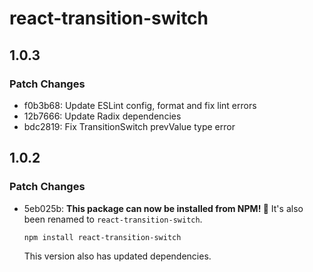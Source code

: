 # react-transition-switch

## 1.0.3

### Patch Changes

- f0b3b68: Update ESLint config, format and fix lint errors
- 12b7666: Update Radix dependencies
- bdc2819: Fix TransitionSwitch prevValue type error

## 1.0.2

### Patch Changes

- 5eb025b: **This package can now be installed from NPM! 🎉** It's also been renamed to `react-transition-switch`.

  ```sh
  npm install react-transition-switch
  ```

  This version also has updated dependencies.
